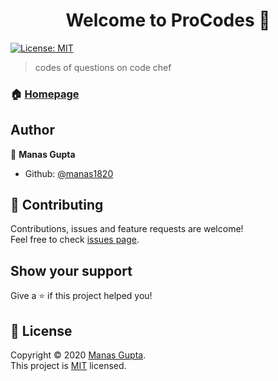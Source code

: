 <h1 align="center">Welcome to ProCodes 👋</h1>
<p>
  <a href="https://github.com/Manas1820/ProCodes/blob/master/LICENSE" target="_blank">
    <img alt="License: MIT" src="https://img.shields.io/badge/License-MIT-yellow?style=flat-square" />
  </a>
</p>

> codes of questions on code chef

### 🏠 [Homepage](https://github.com/Manas1820/ProCodes)

## Author

👤 **Manas Gupta**

- Github: [@manas1820](https://github.com/manas1820)

## 🤝 Contributing

Contributions, issues and feature requests are welcome!<br />Feel free to check [issues page](https://github.com/Manas1820/ProCodes/issues).

## Show your support

Give a ⭐️ if this project helped you!

## 📝 License

Copyright © 2020 [Manas Gupta](https://github.com/manas1820).<br />
This project is [MIT](https://github.com/Manas1820/ProCodes/blob/master/LICENSE) licensed.
